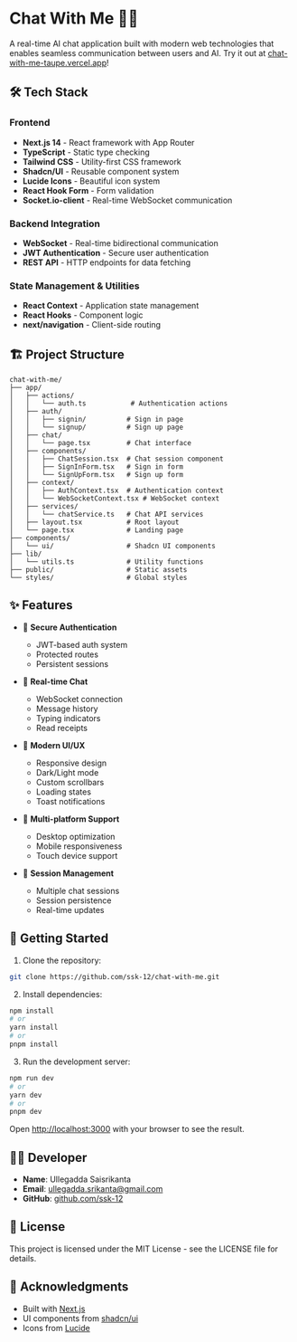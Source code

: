 # Chat With Me 🤖💬

A real-time AI chat application built with modern web technologies that enables seamless communication between users and AI. Try it out at [chat-with-me-taupe.vercel.app](https://chat-with-me-taupe.vercel.app)!

## 🛠️ Tech Stack

### Frontend
- **Next.js 14** - React framework with App Router
- **TypeScript** - Static type checking
- **Tailwind CSS** - Utility-first CSS framework
- **Shadcn/UI** - Reusable component system
- **Lucide Icons** - Beautiful icon system
- **React Hook Form** - Form validation
- **Socket.io-client** - Real-time WebSocket communication

### Backend Integration
- **WebSocket** - Real-time bidirectional communication
- **JWT Authentication** - Secure user authentication
- **REST API** - HTTP endpoints for data fetching

### State Management & Utilities
- **React Context** - Application state management
- **React Hooks** - Component logic
- **next/navigation** - Client-side routing

## 🏗️ Project Structure

```
chat-with-me/
├── app/
│   ├── actions/
│   │   └── auth.ts           # Authentication actions
│   ├── auth/
│   │   ├── signin/          # Sign in page
│   │   └── signup/          # Sign up page
│   ├── chat/
│   │   └── page.tsx         # Chat interface
│   ├── components/
│   │   ├── ChatSession.tsx  # Chat session component
│   │   ├── SignInForm.tsx   # Sign in form
│   │   └── SignUpForm.tsx   # Sign up form
│   ├── context/
│   │   ├── AuthContext.tsx  # Authentication context
│   │   └── WebSocketContext.tsx # WebSocket context
│   ├── services/
│   │   └── chatService.ts   # Chat API services
│   ├── layout.tsx           # Root layout
│   └── page.tsx             # Landing page
├── components/
│   └── ui/                  # Shadcn UI components
├── lib/
│   └── utils.ts             # Utility functions
├── public/                  # Static assets
└── styles/                  # Global styles
```

## ✨ Features

- 🔐 **Secure Authentication**
  - JWT-based auth system
  - Protected routes
  - Persistent sessions

- 💬 **Real-time Chat**
  - WebSocket connection
  - Message history
  - Typing indicators
  - Read receipts

- 🎨 **Modern UI/UX**
  - Responsive design
  - Dark/Light mode
  - Custom scrollbars
  - Loading states
  - Toast notifications

- 📱 **Multi-platform Support**
  - Desktop optimization
  - Mobile responsiveness
  - Touch device support

- 🔄 **Session Management**
  - Multiple chat sessions
  - Session persistence
  - Real-time updates

## 🚀 Getting Started

1. Clone the repository:
```bash
git clone https://github.com/ssk-12/chat-with-me.git
```

2. Install dependencies:
```bash
npm install
# or
yarn install
# or
pnpm install
```

3. Run the development server:
```bash
npm run dev
# or
yarn dev
# or
pnpm dev
```

Open [http://localhost:3000](http://localhost:3000) with your browser to see the result.

## 👨‍💻 Developer

- **Name**: Ullegadda Saisrikanta
- **Email**: ullegadda.srikanta@gmail.com
- **GitHub**: [github.com/ssk-12](https://github.com/ssk-12)

## 📄 License

This project is licensed under the MIT License - see the LICENSE file for details.

## 🙏 Acknowledgments

- Built with [Next.js](https://nextjs.org/)
- UI components from [shadcn/ui](https://ui.shadcn.com/)
- Icons from [Lucide](https://lucide.dev/)


